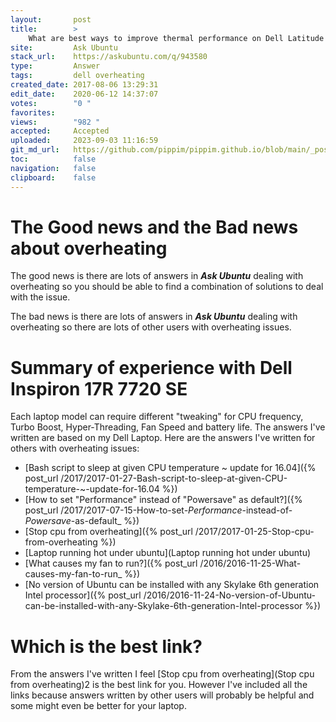```yaml
---
layout:       post
title:        >
    What are best ways to improve thermal performance on Dell Latitude E5570 running Ubuntu?
site:         Ask Ubuntu
stack_url:    https://askubuntu.com/q/943580
type:         Answer
tags:         dell overheating
created_date: 2017-08-06 13:29:31
edit_date:    2020-06-12 14:37:07
votes:        "0 "
favorites:    
views:        "982 "
accepted:     Accepted
uploaded:     2023-09-03 11:16:59
git_md_url:   https://github.com/pippim/pippim.github.io/blob/main/_posts/2017/2017-08-06-What-are-best-ways-to-improve-thermal-performance-on-Dell-Latitude-E5570-running-Ubuntu_.md
toc:          false
navigation:   false
clipboard:    false
---
```


# The Good news and the Bad news about overheating

The good news is there are lots of answers in ***Ask Ubuntu*** dealing with overheating so you should be able to find a combination of solutions to deal with the issue.

The bad news is there are lots of answers in ***Ask Ubuntu*** dealing with overheating so there are lots of other users with overheating issues.

# Summary of experience with Dell Inspiron 17R 7720 SE

Each laptop model can require different "tweaking" for CPU frequency, Turbo Boost, Hyper-Threading, Fan Speed and battery life. The answers I've written are based on my Dell Laptop. Here are the answers I've written for others with overheating issues:

- [Bash script to sleep at given CPU temperature ~ update for 16.04]({% post_url /2017/2017-01-27-Bash-script-to-sleep-at-given-CPU-temperature-~-update-for-16.04 %})
- [How to set "Performance" instead of "Powersave" as default?]({% post_url /2017/2017-07-15-How-to-set-_Performance_-instead-of-_Powersave_-as-default_ %})
- [Stop cpu from overheating]({% post_url /2017/2017-01-25-Stop-cpu-from-overheating %})
- [Laptop running hot under ubuntu](Laptop running hot under ubuntu)
- [What causes my fan to run?]({% post_url /2016/2016-11-25-What-causes-my-fan-to-run_ %})
- [No version of Ubuntu can be installed with any Skylake 6th generation Intel processor]({% post_url /2016/2016-11-24-No-version-of-Ubuntu-can-be-installed-with-any-Skylake-6th-generation-Intel-processor %})

# Which is the best link?

From the answers I've written I feel [Stop cpu from overheating](Stop cpu from overheating)2 is the best link for you. However I've included all the links because answers written by other users will probably be helpful and some might even be better for your laptop.

